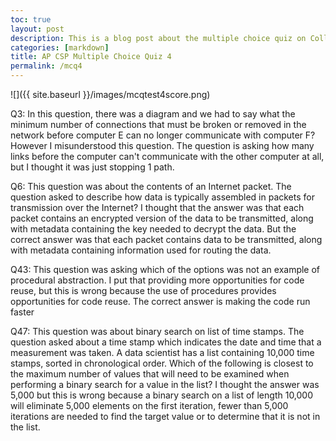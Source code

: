```yaml
---
toc: true
layout: post
description: This is a blog post about the multiple choice quiz on Collegeboard about Big Idea 4
categories: [markdown]
title: AP CSP Multiple Choice Quiz 4 
permalink: /mcq4
---
```



![]({{ site.baseurl }}/images/mcqtest4score.png)


Q3: In this question, there was a diagram and we had to say what the minimum number of connections that must be broken or removed in the network before computer E can no longer communicate with computer F? However I misunderstood this question. The question is asking how many links before the computer can't communicate with the other computer at all, but I thought it was just stopping 1 path.

Q6: This question was about the contents of an Internet packet. The question asked to describe how data is typically assembled in packets for transmission over the Internet? I thought that the answer was that each packet contains an encrypted version of the data to be transmitted, along with metadata containing the key needed to decrypt the data. But the correct answer was that each packet contains data to be transmitted, along with metadata containing information used for routing the data.

Q43: This question was asking which of the options was not an example of procedural abstraction. I put that providing more opportunities for code reuse, but this is wrong because the use of procedures provides opportunities for code reuse. The correct answer is making the code run faster

Q47: This question was about binary search on list of time stamps. The question asked about a time stamp which indicates the date and time that a measurement was taken. A data scientist has a list containing 10,000 time stamps, sorted in chronological order. Which of the following is closest to the maximum number of values that will need to be examined when performing a binary search for a value in the list? I thought the answer was 5,000 but this is wrong because a binary search on a list of length 10,000 will eliminate 5,000 elements on the first iteration, fewer than 5,000 iterations are needed to find the target value or to determine that it is not in the list.
